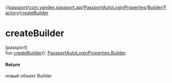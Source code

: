 //[passport](../../../../../index.md)/[com.yandex.passport.api](../../../index.md)/[PassportAutoLoginProperties](../../index.md)/[Builder](../index.md)/[Factory](index.md)/[createBuilder](create-builder.md)

# createBuilder

[passport]\
fun [createBuilder](create-builder.md)(): [PassportAutoLoginProperties.Builder](../index.md)

#### Return

новый объект Builder
